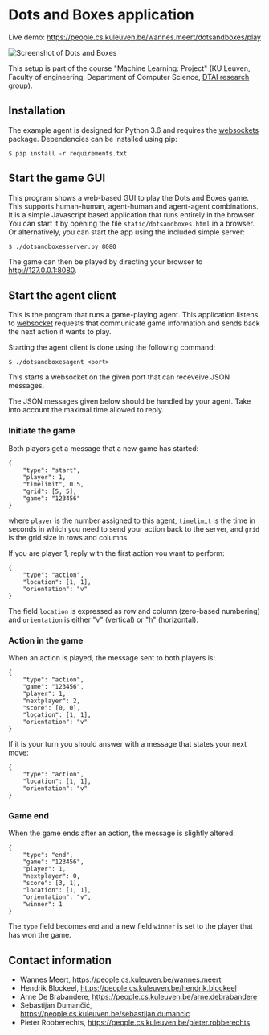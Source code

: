Dots and Boxes application
==========================

Live demo: https://people.cs.kuleuven.be/wannes.meert/dotsandboxes/play

![Screenshot of Dots and Boxes](https://people.cs.kuleuven.be/wannes.meert/dotsandboxes/screenshot.png?v=2)

This setup is part of the course "Machine Learning: Project" (KU Leuven,
Faculty of engineering, Department of Computer Science,
[DTAI research group](https://dtai.cs.kuleuven.be)).


Installation
------------

The example agent is designed for Python 3.6 and requires the
[websockets](https://websockets.readthedocs.io) package. Dependencies can be
installed using pip:

    $ pip install -r requirements.txt


Start the game GUI
------------------

This program shows a web-based GUI to play the Dots and Boxes
game. This supports human-human, agent-human and agent-agent combinations.
It is a simple Javascript based application that runs entirely in the browser.
You can start it by opening the file `static/dotsandboxes.html` in a browser.
Or alternatively, you can start the app using the included simple server:

    $ ./dotsandboxesserver.py 8080

The game can then be played by directing your browser to http://127.0.0.1:8080.


Start the agent client
----------------------

This is the program that runs a game-playing agent. This application listens
to [websocket](https://developer.mozilla.org/en-US/docs/Web/API/WebSockets_API)
requests that communicate game information and sends back the next action it
wants to play.

Starting the agent client is done using the following command:

    $ ./dotsandboxesagent <port>

This starts a websocket on the given port that can receveive JSON messages.

The JSON messages given below should be handled by your agent.
Take into account the maximal time allowed to reply.

### Initiate the game

Both players get a message that a new game has started:

    {
        "type": "start",
        "player": 1,
        "timelimit", 0.5,
        "grid": [5, 5],
        "game": "123456"
    }

where `player` is the number assigned to this agent, `timelimit` is the
time in seconds in which you need to send your action back to the server,
and `grid` is the grid size in rows and columns.

If you are player 1, reply with the first action you want to perform:

    {
        "type": "action",
        "location": [1, 1],
        "orientation": "v"
    }

The field `location` is expressed as row and column (zero-based numbering) and
`orientation` is either "v" (vertical) or "h" (horizontal).


### Action in the game

When an action is played, the message sent to both players is:

    {
        "type": "action",
        "game": "123456",
        "player": 1,
        "nextplayer": 2,
        "score": [0, 0],
        "location": [1, 1],
        "orientation": "v"
    }


If it is your turn you should answer with a message that states your next
move:

    {
        "type": "action",
        "location": [1, 1],
        "orientation": "v"
    }


### Game end

When the game ends after an action, the message is slightly altered:

    {
        "type": "end",
        "game": "123456",
        "player": 1,
        "nextplayer": 0,
        "score": [3, 1],
        "location": [1, 1],
        "orientation": "v",
        "winner": 1
    }

The `type` field becomes `end` and a new field `winner` is set to the player
that has won the game.


Contact information
-------------------

- Wannes Meert,        https://people.cs.kuleuven.be/wannes.meert
- Hendrik Blockeel,    https://people.cs.kuleuven.be/hendrik.blockeel
- Arne De Brabandere,  https://people.cs.kuleuven.be/arne.debrabandere
- Sebastijan Dumančić, https://people.cs.kuleuven.be/sebastijan.dumancic
- Pieter Robberechts,  https://people.cs.kuleuven.be/pieter.robberechts

